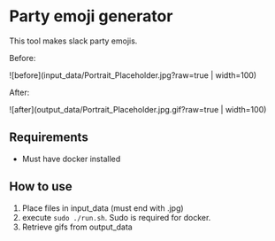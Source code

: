 # Party emoji generator
This tool makes slack party emojis.

Before:

![before](input_data/Portrait_Placeholder.jpg?raw=true | width=100)

After:

![after](output_data/Portrait_Placeholder.jpg.gif?raw=true | width=100)

## Requirements
- Must have docker installed

## How to use
1. Place files in input_data (must end with .jpg)
2. execute `sudo ./run.sh`. Sudo is required for docker.
3. Retrieve gifs from output_data
